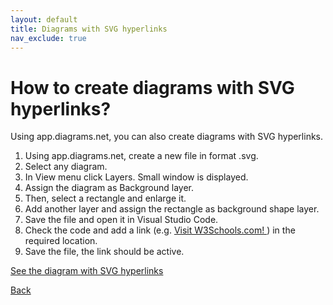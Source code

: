 ```yaml
---
layout: default
title: Diagrams with SVG hyperlinks
nav_exclude: true
---
```


# How to create diagrams with SVG hyperlinks?

Using app.diagrams.net, you can also create diagrams with SVG hyperlinks.
1. Using app.diagrams.net, create a new file in format .svg.
2. Select any diagram.
3. In View menu click Layers. Small window is displayed.
4. Assign the diagram as Background layer.
5. Then, select a rectangle and enlarge it.
6. Add another layer and assign the rectangle as background shape layer.
7. Save the file and open it in Visual Studio Code.
8. Check the code and add a link (e.g. <a href="https://www.w3schools.com/"> Visit W3Schools.com! </a>) in the required location.
9. Save the file, the link should be active.

[See the diagram with SVG hyperlinks](./image_with_links.svg)

[Back](./app_diagrams_net.md)